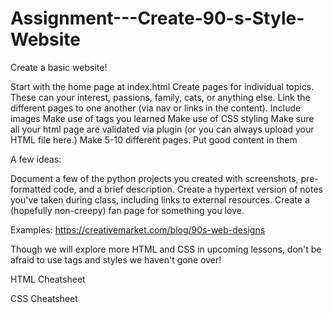 # Assignment---Create-90-s-Style-Website
Create a basic website!

Start with the home page at index.html
Create pages for individual topics. These can your interest, passions, family, cats, or anything else.
Link the different pages to one another (via nav or links in the content).
Include images
Make use of tags you learned
Make use of CSS styling
Make sure all your html page are validated via plugin (or you can always upload your HTML file here.)
Make 5-10 different pages. Put good content in them
 

A few ideas:

Document a few of the python projects you created with screenshots, pre-formatted code, and a brief description.
Create a hypertext version of notes you've taken during class, including links to external resources.
Create a (hopefully non-creepy) fan page for something you love.
 

Examples: https://creativemarket.com/blog/90s-web-designs

 

Though we will explore more HTML and CSS in upcoming lessons, don't be afraid to use tags and styles we haven't gone over!

HTML Cheatsheet

CSS Cheatsheet